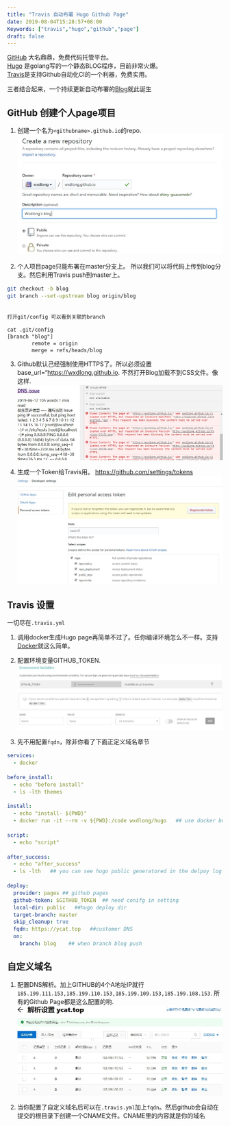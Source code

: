 ```yaml
---
title: "Travis 自动布署 Hugo Github Page"
date: 2019-08-04T15:28:57+08:00
Keywords: ["travis","hugo","github","page"]
draft: false
---
```


   [GitHub](!https://github.com) 大名鼎鼎，免费代码托管平台。  
   [Hugo](!https://gohugo.io) 是golang写的一个静态BLOG程序，目前非常火爆。  
   [Travis](!https://travis-ci.org)是支持Github自动化CI的一个利器，免费实用。
   
   三者结合起来，一个持续更新自动布署的[Blog](!https://ycat.top)就此诞生

<!--more-->

## GitHub 创建个人page项目

1. 创建一个名为`<githubname>.github.io`的repo.
![IO](/jpg/201908/createRepo.jpg)     

2. 个人项目page只能布署在master分支上。 所以我们可以将代码上传到blog分支。然后利用Travis push到master上。

```bash
git checkout -b blog
git branch --set-upstream blog origin/blog
 
```   
    打开git/config 可以看到关联的branch    

```
cat .git/config
[branch "blog"]
        remote = origin
        merge = refs/heads/blog
```

3. Github默认己经强制使用HTTPS了。所以必须设置base_url=“https://wxdlong.github.io. 不然打开Blog加载不到CSS文件。像这样.
![IO](/jpg/201908/seiss.jpg)

4. 生成一个Token给Travis用。 https://github.com/settings/tokens
![IO](/jpg/201908/genTocken.jpg)


## Travis 设置
   一切尽在`.travis.yml` 
1. 调用docker生成Hugo page再简单不过了。任你编译环境怎么不一样。支持[Docker](https://docker.com)就这么简单。

2. 配置环境变量GITHUB_TOKEN.
![IO](/jpg/201908/travis_env.jpg)

3. 先不用配置`fqdn`，除非你看了下面正定义域名章节
```yaml
services:
  - docker

before_install:
  - echo "before install"
  - ls -lth themes

install:
  - echo "install- ${PWD}"
  - docker run -it --rm -v ${PWD}:/code wxdlong/hugo   ## use docker build

script:
  - echo "script"

after_success:
  - echo "after_success"
  - ls -lth   ## you can see hugo public generatored in the delpoy log

deploy:
  provider: pages ## github pages
  github-token: $GITHUB_TOKEN  ## need conifg in setting
  local-dir: public   ##hugo deploy dir
  target-branch: master
  skip_cleanup: true
  fqdn: https://ycat.top   ##customer DNS
  on:
    branch: blog    ## when branch blog push

```

## 自定义域名

1. 配置DNS解析。加上GITHUB的4个A地址IP就行`185.199.111.153,185.199.110.153,185.199.109.153,185.199.108.153`. 所有的Github Page都是这么配置的哟.
![IO](/jpg/201908/dns.jpg)

2. 当你配置了自定义域名后可以在`.travis.yml`加上`fqdn`。然后github会自动在提交的根目录下创建一个CNAME文件。CNAME里的内容就是你的域名





